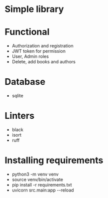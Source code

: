 # Simple library

# Functional
- Authorization and registration
- JWT token for permission
- User, Admin roles
- Delete, add books and authors

# Database
- sqlite

# Linters
- black
- isort
- ruff

# Installing requirements
- python3 -m venv venv
- source venv/bin/activate
- pip install -r requirements.txt
- uvicorn src.main:app --reload
